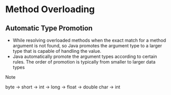 # Method Overloading


## Automatic Type Promotion
* While resolving overloaded methods  when the exact match for a method argument is not found, so Java promotes the argument type to a larger type that is capable of handling the value.
* Java automatically promote the argument types according to certain rules. The order of promotion is typically from smaller to larger data types 

> [!Note] 
> byte → short → int → long → float → double
> char → int